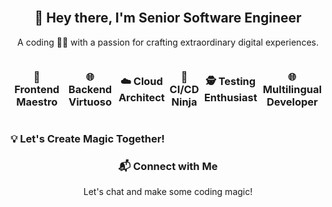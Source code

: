 <br clear="both">

<div align="center">
  <h2>🚀 Hey there, I'm Senior Software Engineer</h2>
  <p>A coding 🐱‍👤 with a passion for crafting extraordinary digital experiences.</p>
</div>
<div class="row">
    <h3 align="center">🎨 Frontend Maestro</h3>
    <h3 align="center">🌐 Backend Virtuoso</h3>
    <h3 align="center">☁️ Cloud Architect</h3>
    <h3 align="center">🚀 CI/CD Ninja</h3>
    <h3 align="center">🕵️ Testing Enthusiast</h3>
    <h3 align="center">🌐 Multilingual Developer</h3>
</div>


  <h3>💡 Let's Create Magic Together!</h3>

<div align="center">
  <h3>📬 Connect with Me</h3>
  <p>Let's chat and make some coding magic!</p>
</div>
<style>
  .row {
    display: flex;
    justify-content: center; /* Center items horizontally */
    align-items: center; /* Center items vertically */
}

  </style>